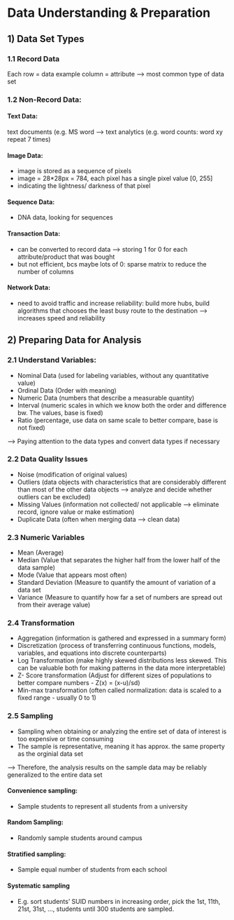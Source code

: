 # Data Understanding & Preparation

## 1) Data Set Types
	
### 1.1 Record Data
Each row = data example
column = attribute
--> most common type of data set
  
### 1.2 Non-Record Data: 

#### Text Data:
text documents (e.g. MS word --> text analytics (e.g. word counts: word xy repeat 7 times)

#### Image Data:
- image is stored as a sequence of pixels
- image = 28*28px = 784, each pixel has a single pixel value [0, 255] 
- indicating the lightness/ darkness of that pixel
	
#### Sequence Data:
- DNA data, looking for sequences 
	
#### Transaction Data:
- can be converted to record data --> storing 1 for 0 for each attribute/product that was bought
- but not efficient, bcs maybe lots of 0: sparse matrix to reduce the number of columns

#### Network Data:
- need to avoid traffic and increase reliability: build more hubs, build algorithms that chooses the least busy route to the destination --> increases speed and reliability
	
 ## 2) Preparing Data for Analysis
	
### 2.1 Understand Variables:
- Nominal Data (used for labeling variables, without any quantitative value)
- Ordinal Data (Order with meaning)
- Numeric Data (numbers that describe a measurable quantity)
- Interval (numeric scales in which we know both the order and difference bw. The values, base is fixed)
- Ratio (percentage, use data on same scale to better compare, base is not fixed)

--> Paying attention to the data types and convert data types if necessary
	
### 2.2 Data Quality Issues
- Noise (modification of original values)
- Outliers (data objects with characteristics that are considerably different than most of the other data objects 
--> analyze and decide whether outliers can be excluded)
- Missing Values (information not collected/ not applicable --> eliminate record, ignore value or make estimation)
- Duplicate Data (often when merging data --> clean data)

### 2.3 Numeric Variables
- Mean (Average)
- Median (Value that separates the higher half from the lower half of the data sample)
- Mode (Value that appears most often)
- Standard Deviation (Measure to quantify the amount of variation of a data set
- Variance (Measure to quantify how far a set of numbers are spread out from their average value)


### 2.4 Transformation
- Aggregation (information is gathered and expressed in a summary form)
- Discretization (process of transferring continuous functions, models, variables, and equations into discrete counterparts)
- Log Transformation (make highly skewed distributions less skewed. This can be valuable both for making patterns in the data more interpretable)
- Z- Score transformation (Adjust for different sizes of populations to better compare numbers - Z(x) = (x-u)/sd)
- Min-max transformation (often called normalization: data is scaled to a fixed range - usually 0 to 1)

### 2.5 Sampling
- Sampling when obtaining or analyzing the entire set of data of interest is too expensive or time consuming
- The sample is representative, meaning it has approx. the same property as the orginial data set

--> Therefore, the analysis results on the sample data may be reliably generalized to the entire data set

#### Convenience sampling: 
- Sample students to represent all students from a university
#### Random Sampling: 
- Randomly sample students around campus
#### Stratified sampling:
- Sample equal number of students from each school 
#### Systematic sampling
- E.g. sort students’ SUID numbers in increasing order, pick the 1st, 11th, 21st, 31st, …, students until 300 students are sampled.


